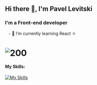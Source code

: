 ## Hi there 👋, I'm Pavel Levitski
### I'm a Front-end developer
&nbsp;&nbsp; - 🌱 I’m currently learning React ⚛️

# ![200](https://www.codewars.com/users/liavitski/badges/small)
#### My Skills:

[![My Skills](https://skillicons.dev/icons?i=js,html,css,vscode,styledcomponents,react,figma)](https://skillicons.dev)
